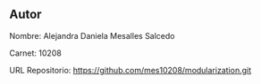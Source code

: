## Autor
Nombre: Alejandra Daniela Mesalles Salcedo

Carnet: 10208

URL Repositorio: https://github.com/mes10208/modularization.git
